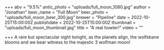 +++
abv = "9.5%"
antic_photo = "uploads/full_moon_1080.jpg"
author = "Jonathan"
beer_name = "Full Moon"
beer_photo = "uploads/full_moon_beer_300.jpg"
brewer = "Pipeline"
date = 2022-10-25T15:00:00Z
publishdate = 2022-10-25T15:00:00Z
thumbnail = "uploads/full_moon_thumbnail.jpg"
title = "A real howler!"
video = ""

+++
A rare but spectacular sight tonight, as the planets align, the wolfsbane blooms and we bear witness to the majestic 3 wolfman moon!
